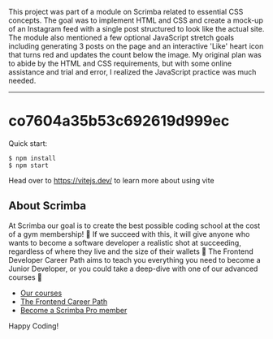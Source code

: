 This project was part of a module on Scrimba related to essential CSS concepts. The goal was to implement HTML and CSS and create a mock-up of an Instagram feed with a single post structured to look like the actual site. The module also mentioned a few optional JavaScript stretch goals including generating 3 posts on the page and an interactive 'Like' heart icon that turns red and updates the count below the image. My original plan was to abide by the HTML and CSS requirements, but with some online assistance and trial and error, I realized the JavaScript practice was much needed.

-----------------------------
# co7604a35b53c692619d999ec

Quick start:

```
$ npm install
$ npm start
````

Head over to https://vitejs.dev/ to learn more about using vite
## About Scrimba

At Scrimba our goal is to create the best possible coding school at the cost of a gym membership! 💜
If we succeed with this, it will give anyone who wants to become a software developer a realistic shot at succeeding, regardless of where they live and the size of their wallets 🎉
The Frontend Developer Career Path aims to teach you everything you need to become a Junior Developer, or you could take a deep-dive with one of our advanced courses 🚀

- [Our courses](https://scrimba.com/allcourses)
- [The Frontend Career Path](https://scrimba.com/learn/frontend)
- [Become a Scrimba Pro member](https://scrimba.com/pricing)

Happy Coding!
